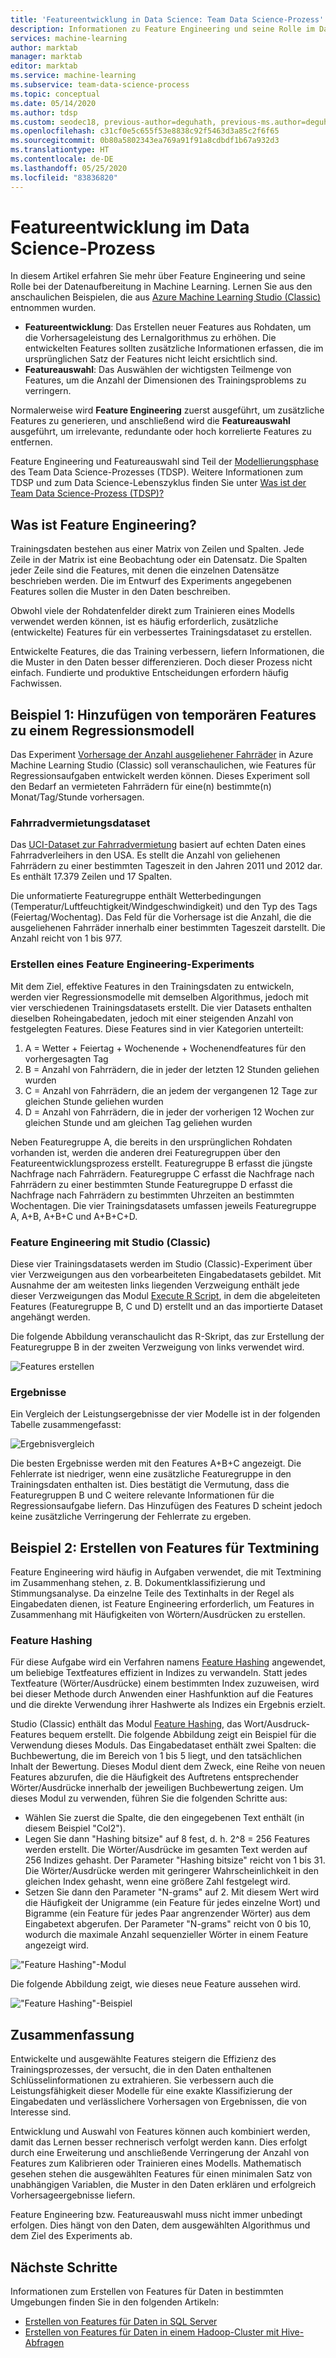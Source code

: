 ```yaml
---
title: 'Featureentwicklung in Data Science: Team Data Science-Prozess'
description: Informationen zu Feature Engineering und seine Rolle im Datenaufbereitungsprozess für Machine Learning
services: machine-learning
author: marktab
manager: marktab
editor: marktab
ms.service: machine-learning
ms.subservice: team-data-science-process
ms.topic: conceptual
ms.date: 05/14/2020
ms.author: tdsp
ms.custom: seodec18, previous-author=deguhath, previous-ms.author=deguhath, contperfq4
ms.openlocfilehash: c31cf0e5c655f53e8838c92f5463d3a85c2f6f65
ms.sourcegitcommit: 0b80a5802343ea769a91f91a8cdbdf1b67a932d3
ms.translationtype: HT
ms.contentlocale: de-DE
ms.lasthandoff: 05/25/2020
ms.locfileid: "83836820"
---
```

# <a name="feature-engineering-in-data-science"></a>Featureentwicklung im Data Science-Prozess

In diesem Artikel erfahren Sie mehr über Feature Engineering und seine Rolle bei der Datenaufbereitung in Machine Learning. Lernen Sie aus den anschaulichen Beispielen, die aus [Azure Machine Learning Studio (Classic)](../studio/what-is-ml-studio.md) entnommen wurden. 

* **Featureentwicklung**: Das Erstellen neuer Features aus Rohdaten, um die Vorhersageleistung des Lernalgorithmus zu erhöhen. Die entwickelten Features sollten zusätzliche Informationen erfassen, die im ursprünglichen Satz der Features nicht leicht ersichtlich sind.
* **Featureauswahl**: Das Auswählen der wichtigsten Teilmenge von Features, um die Anzahl der Dimensionen des Trainingsproblems zu verringern.

Normalerweise wird **Feature Engineering** zuerst ausgeführt, um zusätzliche Features zu generieren, und anschließend wird die **Featureauswahl** ausgeführt, um irrelevante, redundante oder hoch korrelierte Features zu entfernen.

Feature Engineering und Featureauswahl sind Teil der [Modellierungsphase](lifecycle-modeling.md) des Team Data Science-Prozesses (TDSP). Weitere Informationen zum TDSP und zum Data Science-Lebenszyklus finden Sie unter [Was ist der Team Data Science-Prozess (TDSP)?](overview.md)

## <a name="what-is-feature-engineering"></a>Was ist Feature Engineering?

Trainingsdaten bestehen aus einer Matrix von Zeilen und Spalten. Jede Zeile in der Matrix ist eine Beobachtung oder ein Datensatz. Die Spalten jeder Zeile sind die Features, mit denen die einzelnen Datensätze beschrieben werden. Die im Entwurf des Experiments angegebenen Features sollen die Muster in den Daten beschreiben.

Obwohl viele der Rohdatenfelder direkt zum Trainieren eines Modells verwendet werden können, ist es häufig erforderlich, zusätzliche (entwickelte) Features für ein verbessertes Trainingsdataset zu erstellen.

Entwickelte Features, die das Training verbessern, liefern Informationen, die die Muster in den Daten besser differenzieren. Doch dieser Prozess nicht einfach. Fundierte und produktive Entscheidungen erfordern häufig Fachwissen.

## <a name="example-1-add-temporal-features-for-a-regression-model"></a>Beispiel 1: Hinzufügen von temporären Features zu einem Regressionsmodell

Das Experiment [Vorhersage der Anzahl ausgeliehener Fahrräder](https://gallery.azure.ai/Experiment/Regression-Demand-estimation-4) in Azure Machine Learning Studio (Classic) soll veranschaulichen, wie Features für Regressionsaufgaben entwickelt werden können. Dieses Experiment soll den Bedarf an vermieteten Fahrrädern für eine(n) bestimmte(n) Monat/Tag/Stunde vorhersagen.

### <a name="bike-rental-dataset"></a>Fahrradvermietungsdataset

Das [UCI-Dataset zur Fahrradvermietung](http://archive.ics.uci.edu/ml/datasets/Bike+Sharing+Dataset/) basiert auf echten Daten eines Fahrradverleihers in den USA. Es stellt die Anzahl von geliehenen Fahrrädern zu einer bestimmten Tageszeit in den Jahren 2011 und 2012 dar. Es enthält 17.379 Zeilen und 17 Spalten.

Die unformatierte Featuregruppe enthält Wetterbedingungen (Temperatur/Luftfeuchtigkeit/Windgeschwindigkeit) und den Typ des Tags (Feiertag/Wochentag). Das Feld für die Vorhersage ist die Anzahl, die die ausgeliehenen Fahrräder innerhalb einer bestimmten Tageszeit darstellt. Die Anzahl reicht von 1 bis 977.

### <a name="create-a-feature-engineering-experiment"></a>Erstellen eines Feature Engineering-Experiments

Mit dem Ziel, effektive Features in den Trainingsdaten zu entwickeln, werden vier Regressionsmodelle mit demselben Algorithmus, jedoch mit vier verschiedenen Trainingsdatasets erstellt. Die vier Datasets enthalten dieselben Roheingabedaten, jedoch mit einer steigenden Anzahl von festgelegten Features. Diese Features sind in vier Kategorien unterteilt:

1. A = Wetter + Feiertag + Wochenende + Wochenendfeatures für den vorhergesagten Tag
2. B = Anzahl von Fahrrädern, die in jeder der letzten 12 Stunden geliehen wurden
3. C = Anzahl von Fahrrädern, die an jedem der vergangenen 12 Tage zur gleichen Stunde geliehen wurden
4. D = Anzahl von Fahrrädern, die in jeder der vorherigen 12 Wochen zur gleichen Stunde und am gleichen Tag geliehen wurden

Neben Featuregruppe A, die bereits in den ursprünglichen Rohdaten vorhanden ist, werden die anderen drei Featuregruppen über den Featureentwicklungsprozess erstellt. Featuregruppe B erfasst die jüngste Nachfrage nach Fahrrädern. Featuregruppe C erfasst die Nachfrage nach Fahrrädern zu einer bestimmten Stunde Featuregruppe D erfasst die Nachfrage nach Fahrrädern zu bestimmten Uhrzeiten an bestimmten Wochentagen. Die vier Trainingsdatasets umfassen jeweils Featuregruppe A, A+B, A+B+C und A+B+C+D.

### <a name="feature-engineering-using-studio-classic"></a>Feature Engineering mit Studio (Classic)

Diese vier Trainingsdatasets werden im Studio (Classic)-Experiment über vier Verzweigungen aus den vorbearbeiteten Eingabedatasets gebildet. Mit Ausnahme der am weitesten links liegenden Verzweigung enthält jede dieser Verzweigungen das Modul [Execute R Script](https://msdn.microsoft.com/library/azure/30806023-392b-42e0-94d6-6b775a6e0fd5/), in dem die abgeleiteten Features (Featuregruppe B, C und D) erstellt und an das importierte Dataset angehängt werden.

Die folgende Abbildung veranschaulicht das R-Skript, das zur Erstellung der Featuregruppe B in der zweiten Verzweigung von links verwendet wird.

![Features erstellen](./media/create-features/addFeature-Rscripts.png)

### <a name="results"></a>Ergebnisse

Ein Vergleich der Leistungsergebnisse der vier Modelle ist in der folgenden Tabelle zusammengefasst: 

![Ergebnisvergleich](./media/create-features/result1.png)

Die besten Ergebnisse werden mit den Features A+B+C angezeigt. Die Fehlerrate ist niedriger, wenn eine zusätzliche Featuregruppe in den Trainingsdaten enthalten ist. Dies bestätigt die Vermutung, dass die Featuregruppen B und C weitere relevante Informationen für die Regressionsaufgabe liefern. Das Hinzufügen des Features D scheint jedoch keine zusätzliche Verringerung der Fehlerrate zu ergeben.

## <a name="example-2-create-features-for-text-mining"></a><a name="example2"></a> Beispiel 2: Erstellen von Features für Textmining

Feature Engineering wird häufig in Aufgaben verwendet, die mit Textmining im Zusammenhang stehen, z. B. Dokumentklassifizierung und Stimmungsanalyse. Da einzelne Teile des Textinhalts in der Regel als Eingabedaten dienen, ist Feature Engineering erforderlich, um Features in Zusammenhang mit Häufigkeiten von Wörtern/Ausdrücken zu erstellen.

### <a name="feature-hashing"></a>Feature Hashing

Für diese Aufgabe wird ein Verfahren namens [Feature Hashing](https://docs.microsoft.com/azure/machine-learning/studio-module-reference/feature-hashing) angewendet, um beliebige Textfeatures effizient in Indizes zu verwandeln. Statt jedes Textfeature (Wörter/Ausdrücke) einem bestimmten Index zuzuweisen, wird bei dieser Methode durch Anwenden einer Hashfunktion auf die Features und die direkte Verwendung ihrer Hashwerte als Indizes ein Ergebnis erzielt.

Studio (Classic) enthält das Modul [Feature Hashing](https://docs.microsoft.com/azure/machine-learning/studio-module-reference/feature-hashing), das Wort/Ausdruck-Features bequem erstellt. Die folgende Abbildung zeigt ein Beispiel für die Verwendung dieses Moduls. Das Eingabedataset enthält zwei Spalten: die Buchbewertung, die im Bereich von 1 bis 5 liegt, und den tatsächlichen Inhalt der Bewertung. Dieses Modul dient dem Zweck, eine Reihe von neuen Features abzurufen, die die Häufigkeit des Auftretens entsprechender Wörter/Ausdrücke innerhalb der jeweiligen Buchbewertung zeigen. Um dieses Modul zu verwenden, führen Sie die folgenden Schritte aus:

* Wählen Sie zuerst die Spalte, die den eingegebenen Text enthält (in diesem Beispiel "Col2").
* Legen Sie dann "Hashing bitsize" auf 8 fest, d. h. 2^8 = 256 Features werden erstellt. Die Wörter/Ausdrücke im gesamten Text werden auf 256 Indizes gehasht. Der Parameter "Hashing bitsize" reicht von 1 bis 31. Die Wörter/Ausdrücke werden mit geringerer Wahrscheinlichkeit in den gleichen Index gehasht, wenn eine größere Zahl festgelegt wird.
* Setzen Sie dann den Parameter "N-grams" auf 2. Mit diesem Wert wird die Häufigkeit der Unigramme (ein Feature für jedes einzelne Wort) und Bigramme (ein Feature für jedes Paar angrenzender Wörter) aus dem Eingabetext abgerufen. Der Parameter "N-grams" reicht von 0 bis 10, wodurch die maximale Anzahl sequenzieller Wörter in einem Feature angezeigt wird.  

!["Feature Hashing"-Modul](./media/create-features/feature-Hashing1.png)

Die folgende Abbildung zeigt, wie dieses neue Feature aussehen wird.

!["Feature Hashing"-Beispiel](./media/create-features/feature-Hashing2.png)

## <a name="conclusion"></a>Zusammenfassung
Entwickelte und ausgewählte Features steigern die Effizienz des Trainingsprozesses, der versucht, die in den Daten enthaltenen Schlüsselinformationen zu extrahieren. Sie verbessern auch die Leistungsfähigkeit dieser Modelle für eine exakte Klassifizierung der Eingabedaten und verlässlichere Vorhersagen von Ergebnissen, die von Interesse sind.

Entwicklung und Auswahl von Features können auch kombiniert werden, damit das Lernen besser rechnerisch verfolgt werden kann. Dies erfolgt durch eine Erweiterung und anschließende Verringerung der Anzahl von Features zum Kalibrieren oder Trainieren eines Modells. Mathematisch gesehen stehen die ausgewählten Features für einen minimalen Satz von unabhängigen Variablen, die Muster in den Daten erklären und erfolgreich Vorhersageergebnisse liefern.

Feature Engineering bzw. Featureauswahl muss nicht immer unbedingt erfolgen. Dies hängt von den Daten, dem ausgewählten Algorithmus und dem Ziel des Experiments ab.

## <a name="next-steps"></a>Nächste Schritte

Informationen zum Erstellen von Features für Daten in bestimmten Umgebungen finden Sie in den folgenden Artikeln:

* [Erstellen von Features für Daten in SQL Server](create-features-sql-server.md)
* [Erstellen von Features für Daten in einem Hadoop-Cluster mit Hive-Abfragen](create-features-hive.md)